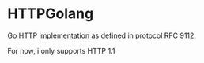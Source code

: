 # HTTPGolang
Go HTTP implementation as defined in protocol RFC 9112.

For now, i only supports HTTP 1.1